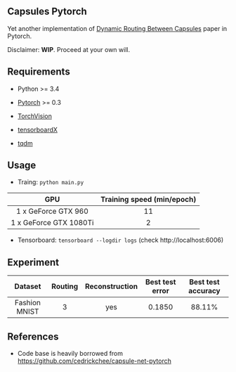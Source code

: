 ## Capsules Pytorch

Yet another implementation of [Dynamic Routing Between Capsules](https://arxiv.org/abs/1710.09829) paper in Pytorch.

Disclaimer: **WIP**. Proceed at your own will.

## Requirements

+ Python >= 3.4

+ [Pytorch](http://pytorch.org/) >= 0.3

+ [TorchVision](https://github.com/pytorch/vision)

+ [tensorboardX](https://github.com/lanpa/tensorboard-pytorch)

+ [tqdm](https://github.com/tqdm/tqdm)

## Usage

+ Traing: `python main.py`

GPU | Training speed (min/epoch)
:--:|:-------------------------:
1 x GeForce GTX 960 | 11
1 x GeForce GTX 1080Ti | 2

+ Tensorboard: `tensorboard --logdir logs` (check http://localhost:6006)

## Experiment

Dataset | Routing | Reconstruction | Best test error | Best test accuracy
:------:|:---:|:----:|:----:|:------:
Fashion MNIST | 3 | yes | 0.1850 | 88.11%

## References

+ Code base is heavily borrowed from https://github.com/cedrickchee/capsule-net-pytorch
